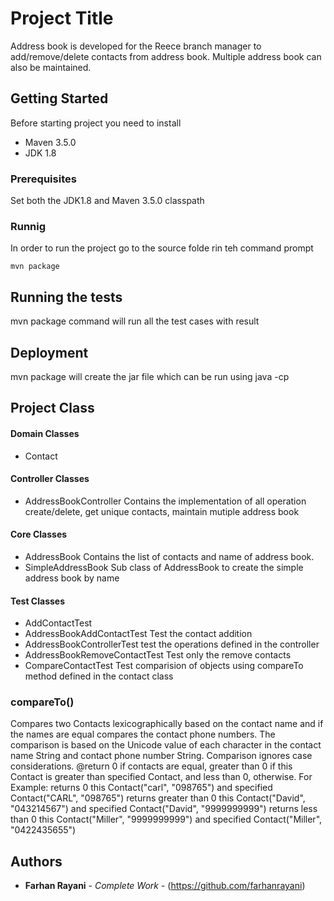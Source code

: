 # Project Title

Address book is developed for the Reece branch manager to add/remove/delete contacts from address book. Multiple address book can also be maintained.

## Getting Started

Before starting project you need to install 
* Maven 3.5.0
* JDK 1.8

### Prerequisites
Set both the JDK1.8 and Maven 3.5.0 classpath


### Runnig

In order to run the project go to the source folde rin teh command prompt


```
mvn package
```



## Running the tests

mvn package command will run all the test cases with result


## Deployment

mvn package will create the jar file which can be run using java -cp 

## Project Class

#### Domain Classes
* Contact

#### Controller Classes

* AddressBookController
  Contains the implementation of all operation create/delete, get unique contacts, maintain mutiple address book

#### Core Classes

* AddressBook
  Contains the list of contacts and name of address book.
* SimpleAddressBook
  Sub class of AddressBook to create the simple address book by name
  
#### Test Classes

* AddContactTest
* AddressBookAddContactTest
  Test the contact addition
* AddressBookControllerTest
  test the operations defined in the controller
* AddressBookRemoveContactTest
  Test only the remove contacts
* CompareContactTest
  Test comparision of objects using compareTo method defined in the contact class
  
### compareTo()
  Compares two Contacts lexicographically based on the contact name and if the names are equal compares the contact phone numbers.
	 The comparison is based on the Unicode value of each character in the contact name String and contact phone number String.
	 Comparison ignores case considerations.
	  @return 0 if contacts are equal, greater than 0 if this Contact is greater than specified Contact, and less
	  than 0, otherwise.
	  For Example:
	  returns 0 this Contact("carl", "098765") and specified Contact("CARL", "098765")
	  returns greater than 0 this Contact("David", "043214567") and specified Contact("David", "9999999999")
	  returns less than 0 this Contact("Miller", "9999999999") and specified Contact("Miller", "0422435655")
	 

## Authors

* **Farhan Rayani** - *Complete Work* - (https://github.com/farhanrayani)

